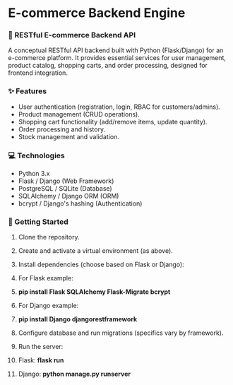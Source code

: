 # E-commerce Backend Engine

### 🛒 RESTful E-commerce Backend API
A conceptual RESTful API backend built with Python (Flask/Django) for an e-commerce platform. It provides essential services for user management, product catalog, shopping carts, and order processing, designed for frontend integration.
### ✨ Features
*	User authentication (registration, login, RBAC for customers/admins).
*	Product management (CRUD operations).
*	Shopping cart functionality (add/remove items, update quantity).
*	Order processing and history.
*	Stock management and validation.
### 💻 Technologies
*	Python 3.x
*	Flask / Django (Web Framework)
*	PostgreSQL / SQLite (Database)
*	SQLAlchemy / Django ORM (ORM)
*	bcrypt / Django's hashing (Authentication)
### 🚀 Getting Started
1.	Clone the repository.
2.	Create and activate a virtual environment (as above).
3.	Install dependencies (choose based on Flask or Django):
4.	For Flask example:
5.	**pip install Flask SQLAlchemy Flask-Migrate bcrypt**
6.	For Django example:
7.	**pip install Django djangorestframework**

8.	Configure database and run migrations (specifics vary by framework).
9.	Run the server:
10.	Flask: **flask run**
11.	Django: **python manage.py runserver**
